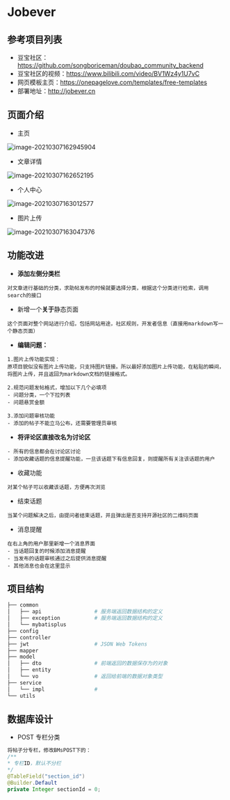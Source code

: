 # Jobever

## 参考项目列表

- 豆宝社区：https://github.com/songboriceman/doubao_community_backend
- 豆宝社区的视频：https://www.bilibili.com/video/BV1Wz4y1U7vC
- 网页模板主页：https://onepagelove.com/templates/free-templates
- 部署地址：http://jobever.cn





## 页面介绍

- 主页

![image-20210307162945904](https://i.loli.net/2021/03/07/kJtlGgeXQ8uYvZm.png)

- 文章详情

![image-20210307162652195](https://i.loli.net/2021/03/07/wPFORJyVlobpCUH.png)

- 个人中心

![image-20210307163012577](https://i.loli.net/2021/03/07/hRplySda6MWZeYE.png)

- 图片上传

![image-20210307163047376](https://i.loli.net/2021/03/07/5oV7weKsrjkC6yT.png)

## 功能改进

- **添加左侧分类栏**

```
对文章进行基础的分类，求助帖发布的时候就要选择分类，根据这个分类进行检索，调用search的接口
```

- 新增一个**关于**静态页面

```
这个页面对整个网站进行介绍，包括网站用途，社区规则，开发者信息（直接用markdown写一个静态页面）
```

- **编辑问题：**

```
1.图片上传功能实现：
原项目貌似没有图片上传功能，只支持图片链接。所以最好添加图片上传功能，在粘贴的瞬间，将图片上传，并且返回为markdown文档的链接格式。

2.规范问题发帖格式，增加以下几个必填项
- 问题分类，一个下拉列表
- 问题悬赏金额

3.添加问题审核功能
- 添加的帖子不能立马公布，还需要管理员审核
```

- **将评论区直接改名为讨论区**

```
- 所有的信息都会在讨论区讨论
- 添加收藏话题的信息提醒功能，一旦该话题下有信息回复，则提醒所有关注该话题的用户
```

- 收藏功能

```
对某个帖子可以收藏该话题，方便再次浏览
```

- 结束话题

```
当某个问题解决之后，由提问者结束话题，并且弹出是否支持开源社区的二维码页面
```

- 消息提醒

```
在右上角的用户那里新增一个消息界面
- 当话题回复的时候添加消息提醒
- 当发布的话题审核通过之后提供消息提醒
- 其他消息也会在这里显示
```

## 项目结构

```zsh
├── common
│   ├── api					# 服务端返回数据结构的定义
│   ├── exception			# 服务端返回数据结构的定义
│   └── mybatisplus
├── config
├── controller
├── jwt						# JSON Web Tokens 
├── mapper
├── model
│   ├── dto					# 前端返回的数据保存为的对象
│   ├── entity
│   └── vo					# 返回给前端的数据对象类型
├── service
│   └── impl				# 
└── utils
```

## 数据库设计

- POST 专栏分类

```java
将帖子分专栏，修改BMsPOST下的：
/**
* 专栏ID，默认不分栏
*/
@TableField("section_id")
@Builder.Default
private Integer sectionId = 0;
```

